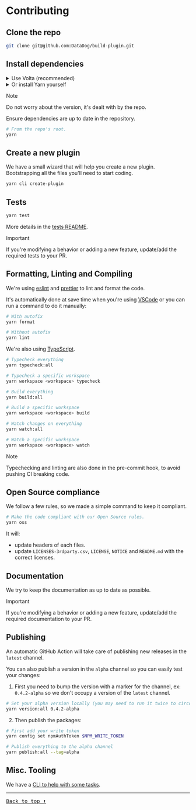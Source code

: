 # Contributing

## Clone the repo

```bash
git clone git@github.com:DataDog/build-plugin.git
```

## Install dependencies

<details>
<summary>Use Volta (recommended)</summary>

```bash
brew install volta
volta setup
# From the repo's root.
volta install node yarn
```

</details>

<details>
<summary>Or install Yarn yourself</summary>

```bash
brew install yarn
```

</details>

> [!NOTE]
> Do not worry about the version, it's dealt with by the repo.

Ensure dependencies are up to date in the repository.

```bash
# From the repo's root.
yarn
```

## Create a new plugin

We have a small wizard that will help you create a new plugin.
Bootstrapping all the files you'll need to start coding.

```bash
yarn cli create-plugin
```

## Tests

```bash
yarn test
```

More details in the [tests README](./packages/tests#readme).

> [!IMPORTANT]
> If you're modifying a behavior or adding a new feature, update/add the required tests to your PR.

## Formatting, Linting and Compiling

We're using [eslint](https://eslint.org/) and [prettier](https://prettier.io/) to lint and format the code.

It's automatically done at save time when you're using [VSCode](https://code.visualstudio.com/) or you can run a command to do it manually:

```bash
# With autofix
yarn format

# Without autofix
yarn lint
```

We're also using [TypeScript](https://www.typescriptlang.org/).

```bash
# Typecheck everything
yarn typecheck:all

# Typecheck a specific workspace
yarn workspace <workspace> typecheck

# Build everything
yarn build:all

# Build a specific workspace
yarn workspace <workspace> build

# Watch changes on everything
yarn watch:all

# Watch a specific workspace
yarn workspace <workspace> watch
```

> [!NOTE]
> Typechecking and linting are also done in the pre-commit hook, to avoid pushing CI breaking code.

## Open Source compliance

We follow a few rules, so we made a simple command to keep it compliant.

```bash
# Make the code compliant with our Open Source rules.
yarn oss
```

It will:

-   update headers of each files.
-   update `LICENSES-3rdparty.csv`, `LICENSE`, `NOTICE` and `README.md` with the correct licenses.

## Documentation

We try to keep the documentation as up to date as possible.

> [!IMPORTANT]
> If you're modifying a behavior or adding a new feature, update/add the required documentation to your PR.

## Publishing

An automatic GitHub Action will take care of publishing new releases in the `latest` channel.

You can also publish a version in the `alpha` channel so you can easily test your changes:

1. First you need to bump the version with a marker for the channel, ex: `0.4.2-alpha` so we don't occupy a version of the `latest` channel.

```bash
# Set your alpha version locally (you may need to run it twice to circonvent a yarn bug)
yarn version:all 0.4.2-alpha
```

2. Then publish the packages:

```bash
# First add your write token
yarn config set npmAuthToken $NPM_WRITE_TOKEN

# Publish everything to the alpha channel
yarn publish:all --tag=alpha
```

## Misc. Tooling

We have a [CLI to help with some tasks](./packages/tools#readme).

---

<kbd>[Back to top :arrow_up:](#top)</kbd>
